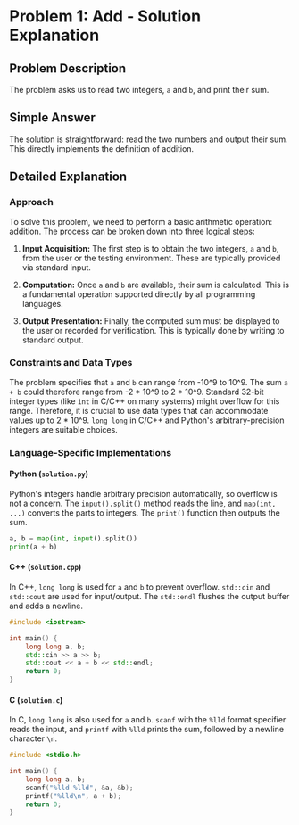 # Problem 1: Add - Solution Explanation

## Problem Description

The problem asks us to read two integers, `a` and `b`, and print their sum.

## Simple Answer

The solution is straightforward: read the two numbers and output their sum. This directly implements the definition of addition.

## Detailed Explanation

### Approach

To solve this problem, we need to perform a basic arithmetic operation: addition. The process can be broken down into three logical steps:

1.  **Input Acquisition:** The first step is to obtain the two integers, `a` and `b`, from the user or the testing environment. These are typically provided via standard input.

2.  **Computation:** Once `a` and `b` are available, their sum is calculated. This is a fundamental operation supported directly by all programming languages.

3.  **Output Presentation:** Finally, the computed sum must be displayed to the user or recorded for verification. This is typically done by writing to standard output.

### Constraints and Data Types

The problem specifies that `a` and `b` can range from -10^9 to 10^9. The sum `a + b` could therefore range from -2 * 10^9 to 2 * 10^9. Standard 32-bit integer types (like `int` in C/C++ on many systems) might overflow for this range. Therefore, it is crucial to use data types that can accommodate values up to 2 * 10^9. `long long` in C/C++ and Python's arbitrary-precision integers are suitable choices.

### Language-Specific Implementations

#### Python (`solution.py`)

Python's integers handle arbitrary precision automatically, so overflow is not a concern. The `input().split()` method reads the line, and `map(int, ...)` converts the parts to integers. The `print()` function then outputs the sum.

```python
a, b = map(int, input().split())
print(a + b)
```

#### C++ (`solution.cpp`)

In C++, `long long` is used for `a` and `b` to prevent overflow. `std::cin` and `std::cout` are used for input/output. The `std::endl` flushes the output buffer and adds a newline.

```cpp
#include <iostream>

int main() {
    long long a, b;
    std::cin >> a >> b;
    std::cout << a + b << std::endl;
    return 0;
}
```

#### C (`solution.c`)

In C, `long long` is also used for `a` and `b`. `scanf` with the `%lld` format specifier reads the input, and `printf` with `%lld` prints the sum, followed by a newline character `\n`.

```c
#include <stdio.h>

int main() {
    long long a, b;
    scanf("%lld %lld", &a, &b);
    printf("%lld\n", a + b);
    return 0;
}
```